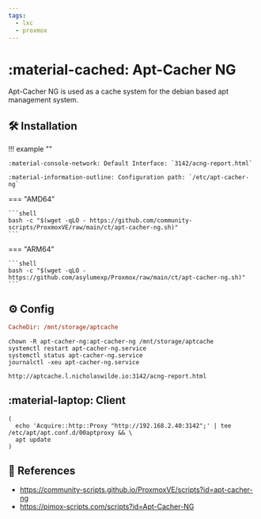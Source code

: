 ```yaml
---
tags:
  - lxc
  - proxmox
---
```

# :material-cached: Apt-Cacher NG

Apt-Cacher NG is used as a cache system for the debian based apt management system.

## :hammer_and_wrench: Installation

!!! example ""

    :material-console-network: Default Interface: `3142/acng-report.html`
    
    :material-information-outline: Configuration path: `/etc/apt-cacher-ng`

=== "AMD64"

    ```shell
    bash -c "$(wget -qLO - https://github.com/community-scripts/ProxmoxVE/raw/main/ct/apt-cacher-ng.sh)"
    ```

=== "ARM64"

    ```shell
    bash -c "$(wget -qLO - https://github.com/asylumexp/Proxmox/raw/main/ct/apt-cacher-ng.sh)"
    ```

## :gear: Config

```ini title="/etc/apt-cacher-ng/acng.conf"
CacheDir: /mnt/storage/aptcache
```

```shell
chown -R apt-cacher-ng:apt-cacher-ng /mnt/storage/aptcache
systemctl restart apt-cacher-ng.service
systemctl status apt-cacher-ng.service
journalctl -xeu apt-cacher-ng.service
```

```
http://aptcache.l.nicholaswilde.io:3142/acng-report.html
```

## :material-laptop: Client

```shell title="/etc/apt/apt.conf.d/00aptproxy"
(
  echo 'Acquire::http::Proxy "http://192.168.2.40:3142";' | tee /etc/apt/apt.conf.d/00aptproxy && \
  apt update
)
```

## :link: References

- <https://community-scripts.github.io/ProxmoxVE/scripts?id=apt-cacher-ng>
- <https://pimox-scripts.com/scripts?id=Apt-Cacher-NG>
